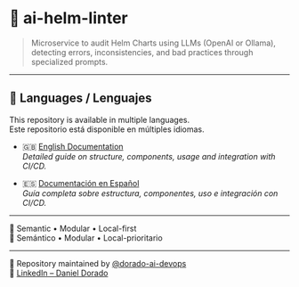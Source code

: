 # 🧠 ai-helm-linter

> Microservice to audit Helm Charts using LLMs (OpenAI or Ollama), detecting errors, inconsistencies, and bad practices through specialized prompts.

---

## 📘 Languages / Lenguajes

This repository is available in multiple languages.  
Este repositorio está disponible en múltiples idiomas.

- 🇬🇧 [English Documentation](./README_EN.md)  
  _Detailed guide on structure, components, usage and integration with CI/CD._

- 🇪🇸 [Documentación en Español](./README_ES.md)  
  _Guía completa sobre estructura, componentes, uso e integración con CI/CD._

---

🧠 Semantic • Modular • Local-first  
🧠 Semántico • Modular • Local-prioritario

---

📁 Repository maintained by [@dorado-ai-devops](https://github.com/dorado-ai-devops)  
🔗 [LinkedIn – Daniel Dorado](https://www.linkedin.com/in/doradodaniel/)
